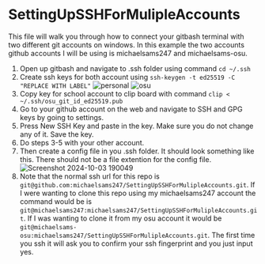 # SettingUpSSHForMulipleAccounts
This file will walk you through how to connect your gitbash terminal with two different git accounts on windows. In this example the two accounts github accounts I will be using is michaelsams247 and michaelsams-osu.
1. Open up gitbash and navigate to .ssh folder using command `cd ~/.ssh`
2. Create ssh keys for both account using `ssh-keygen -t ed25519 -C "REPLACE WITH LABEL"`
![personal](https://github.com/user-attachments/assets/c93d3724-a4ed-423e-8322-43d6dfc6be71)
![osu](https://github.com/user-attachments/assets/dfbd19e6-73f4-42f8-82d5-b69bcb310e68)
3. Copy key for school account to clip board with command `clip < ~/.ssh/osu_git_id_ed25519.pub`
4. Go to your github account on the web and navigate to SSH and GPG keys by going to settings.
5. Press New SSH Key and paste in the key. Make sure you do not change any of it. Save the key.
6. Do steps 3-5 with your other account.
7. Then create a config file in you .ssh folder. It should look something like this. There should not be a file extention for the config file.
   ![Screenshot 2024-10-03 190049](https://github.com/user-attachments/assets/a74bcb7e-a849-4477-8a66-9361fc4cc2aa)
9. Note that the normal ssh url for this repo is `git@github.com:michaelsams247/SettingUpSSHForMulipleAccounts.git`. If I were wanting to clone this repo using my michaelsams247 account the command would be is `git@michaelsams247:michaelsams247/SettingUpSSHForMulipleAccounts.git`. If I was wanting to clone it from my osu account it would be `git@michaelsams-osu:michaelsams247/SettingUpSSHForMulipleAccounts.git`. The first time you ssh it will ask you to confirm your ssh fingerprint and you just input yes.
